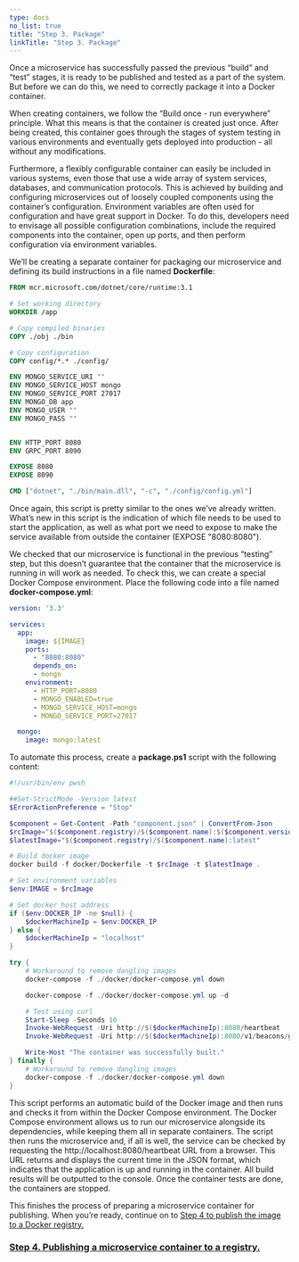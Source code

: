 ```yaml
---
type: docs
no_list: true
title: "Step 3. Package"
linkTitle: "Step 3. Package"
---
```


Once a microservice has successfully passed the previous “build” and “test” stages, it is ready to be published and tested as a part of the system. But before we can do this, we need to correctly package it into a Docker container.

When creating containers, we follow the “Build once - run everywhere” principle. What this means is that the container is created just once. After being created, this container goes through the stages of system testing in various environments and eventually gets deployed into production - all without any modifications.

Furthermore, a flexibly configurable container can easily be included in various systems, even those that use a wide array of system services, databases, and communication protocols. This is achieved by building and configuring microservices out of loosely coupled components using the container’s configuration. Environment variables are often used for configuration and have great support in Docker. To do this, developers need to envisage all possible configuration combinations, include the required components into the container, open up ports, and then perform configuration via environment variables.

We’ll be creating a separate container for packaging our microservice and defining its build instructions in a file named **Dockerfile**:

```dockerfile
FROM mcr.microsoft.com/dotnet/core/runtime:3.1

# Set working directory
WORKDIR /app

# Copy compiled binaries
COPY ./obj ./bin

# Copy configuration
COPY config/*.* ./config/

ENV MONGO_SERVICE_URI ""
ENV MONGO_SERVICE_HOST mongo
ENV MONGO_SERVICE_PORT 27017
ENV MONGO_DB app
ENV MONGO_USER ""
ENV MONGO_PASS ""


ENV HTTP_PORT 8080
ENV GRPC_PORT 8090

EXPOSE 8080
EXPOSE 8090

CMD ["dotnet", "./bin/main.dll", "-c", "./config/config.yml"]

```

Once again, this script is pretty similar to the ones we’ve already written. What’s new in this script is the indication of which file needs to be used to start the application, as well as what port we need to expose to make the service available from outside the container (EXPOSE "8080:8080").

We checked that our microservice is functional in the previous “testing” step, but this doesn’t guarantee that the container that the microservice is running in will work as needed. To check this, we can create a special Docker Compose environment. Place the following code into a file named **docker-compose.yml**:

```yml
version: '3.3'

services:
  app:
    image: ${IMAGE}
    ports:
      - "8080:8080"
      depends_on:
      - mongo
    environment:
      - HTTP_PORT=8080
      - MONGO_ENABLED=true
      - MONGO_SERVICE_HOST=mongo
      - MONGO_SERVICE_PORT=27017

  mongo:
    image: mongo:latest

```

To automate this process, create a **package.ps1** script with the following content:

```ps1
#!/usr/bin/env pwsh

##Set-StrictMode -Version latest
$ErrorActionPreference = "Stop"

$component = Get-Content -Path "component.json" | ConvertFrom-Json
$rcImage="$($component.registry)/$($component.name):$($component.version)-$($component.build)-rc"
$latestImage="$($component.registry)/$($component.name):latest"

# Build docker image
docker build -f docker/Dockerfile -t $rcImage -t $latestImage .

# Set environment variables
$env:IMAGE = $rcImage

# Set docker host address
if ($env:DOCKER_IP -ne $null) {
    $dockerMachineIp = $env:DOCKER_IP
} else {
    $dockerMachineIp = "localhost"
}

try {
    # Workaround to remove dangling images
    docker-compose -f ./docker/docker-compose.yml down

    docker-compose -f ./docker/docker-compose.yml up -d

    # Test using curl
    Start-Sleep -Seconds 10
    Invoke-WebRequest -Uri http://$($dockerMachineIp):8080/heartbeat
    Invoke-WebRequest -Uri http://$($dockerMachineIp):8080/v1/beacons/get_beacons -Method Post

    Write-Host "The container was successfully built."
} finally {
    # Workaround to remove dangling images
    docker-compose -f ./docker/docker-compose.yml down
}

```

This script performs an automatic build of the Docker image and then runs and checks it from within the Docker Compose environment. The Docker Compose environment allows us to run our microservice alongside its dependencies, while keeping them all in separate containers. The script then runs the microservice and, if all is well, the service can be checked by requesting the http://localhost:8080/heartbeat URL from a browser. This URL returns and displays the current time in the JSON format, which indicates that the application is up and running in the container. All build results will be outputted to the console. Once the container tests are done, the containers are stopped.

This finishes the process of preparing a microservice container for publishing. When you’re ready, continue on to [Step 4 to publish the image to a Docker registry.](../step4)

<span class="hide-title-link">

### [Step 4. Publishing a microservice container to a registry.](../step4)

</span>
